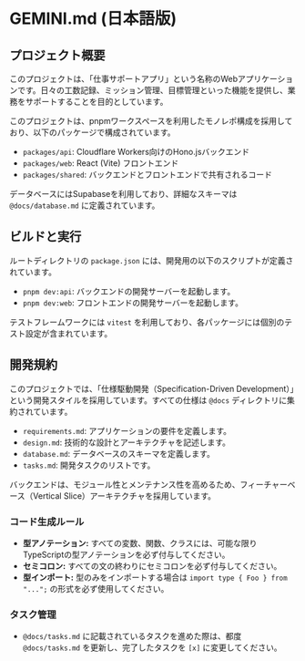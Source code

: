 # GEMINI.md (日本語版)

## プロジェクト概要

このプロジェクトは、「仕事サポートアプリ」という名称のWebアプリケーションです。日々の工数記録、ミッション管理、目標管理といった機能を提供し、業務をサポートすることを目的としています。

このプロジェクトは、pnpmワークスペースを利用したモノレポ構成を採用しており、以下のパッケージで構成されています。

- `packages/api`: Cloudflare Workers向けのHono.jsバックエンド
- `packages/web`: React (Vite) フロントエンド
- `packages/shared`: バックエンドとフロントエンドで共有されるコード

データベースにはSupabaseを利用しており、詳細なスキーマは `@docs/database.md` に定義されています。

## ビルドと実行

ルートディレクトリの `package.json` には、開発用の以下のスクリプトが定義されています。

- `pnpm dev:api`: バックエンドの開発サーバーを起動します。
- `pnpm dev:web`: フロントエンドの開発サーバーを起動します。

テストフレームワークには `vitest` を利用しており、各パッケージには個別のテスト設定が含まれています。

## 開発規約

このプロジェクトでは、「仕様駆動開発（Specification-Driven Development）」という開発スタイルを採用しています。すべての仕様は `@docs` ディレクトリに集約されています。

- `requirements.md`: アプリケーションの要件を定義します。
- `design.md`: 技術的な設計とアーキテクチャを記述します。
- `database.md`: データベースのスキーマを定義します。
- `tasks.md`: 開発タスクのリストです。

バックエンドは、モジュール性とメンテナンス性を高めるため、フィーチャーベース（Vertical Slice）アーキテクチャを採用しています。

### コード生成ルール
- **型アノテーション:** すべての変数、関数、クラスには、可能な限りTypeScriptの型アノテーションを必ず付与してください。
- **セミコロン:** すべての文の終わりにセミコロンを必ず付与してください。
- **型インポート:** 型のみをインポートする場合は `import type { Foo } from "...";` の形式を必ず使用してください。

### タスク管理
- `@docs/tasks.md` に記載されているタスクを進めた際は、都度 `@docs/tasks.md` を更新し、完了したタスクを `[x]` に変更してください。
